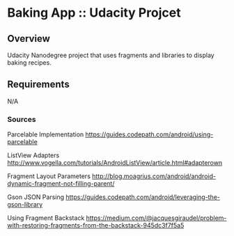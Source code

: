 # Baking App :: Udacity Projcet

## Overview

Udacity Nanodegree project that uses fragments and libraries to display baking recipes.
## Requirements

N/A

### Sources

Parcelable Implementation
https://guides.codepath.com/android/using-parcelable

ListView Adapters
http://www.vogella.com/tutorials/AndroidListView/article.html#adapterown

Fragment Layout Parameters
http://blog.moagrius.com/android/android-dynamic-fragment-not-filling-parent/

Gson JSON Parsing
https://guides.codepath.com/android/leveraging-the-gson-library

Using Fragment Backstack
https://medium.com/@jacquesgiraudel/problem-with-restoring-fragments-from-the-backstack-945dc3f7f5a5

